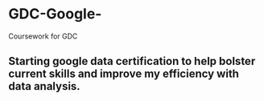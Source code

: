 # GDC-Google-
Coursework for GDC


## Starting google data certification to help bolster current skills and improve my efficiency with data analysis. 
